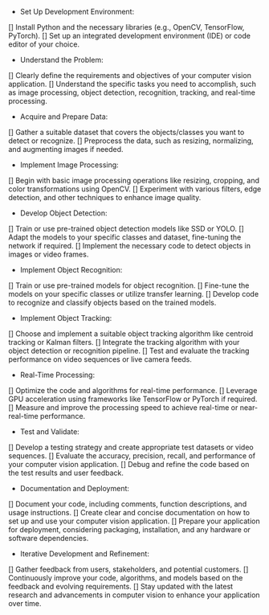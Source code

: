 * Set Up Development Environment:

[] Install Python and the necessary libraries (e.g., OpenCV, TensorFlow, PyTorch).
[] Set up an integrated development environment (IDE) or code editor of your choice.

* Understand the Problem:

[] Clearly define the requirements and objectives of your computer vision application.
[] Understand the specific tasks you need to accomplish, such as image processing, object detection, recognition, tracking, and real-time processing.

* Acquire and Prepare Data:

[] Gather a suitable dataset that covers the objects/classes you want to detect or recognize.
[] Preprocess the data, such as resizing, normalizing, and augmenting images if needed.

* Implement Image Processing:

[] Begin with basic image processing operations like resizing, cropping, and color transformations using OpenCV.
[] Experiment with various filters, edge detection, and other techniques to enhance image quality.

* Develop Object Detection:

[] Train or use pre-trained object detection models like SSD or YOLO.
[] Adapt the models to your specific classes and dataset, fine-tuning the network if required.
[] Implement the necessary code to detect objects in images or video frames.

* Implement Object Recognition:

[] Train or use pre-trained models for object recognition.
[] Fine-tune the models on your specific classes or utilize transfer learning.
[] Develop code to recognize and classify objects based on the trained models.

* Implement Object Tracking:

[] Choose and implement a suitable object tracking algorithm like centroid tracking or Kalman filters.
[] Integrate the tracking algorithm with your object detection or recognition pipeline.
[] Test and evaluate the tracking performance on video sequences or live camera feeds.

* Real-Time Processing:

[] Optimize the code and algorithms for real-time performance.
[] Leverage GPU acceleration using frameworks like TensorFlow or PyTorch if required.
[] Measure and improve the processing speed to achieve real-time or near-real-time performance.

* Test and Validate:

[] Develop a testing strategy and create appropriate test datasets or video sequences.
[] Evaluate the accuracy, precision, recall, and performance of your computer vision application.
[] Debug and refine the code based on the test results and user feedback.

* Documentation and Deployment:

[] Document your code, including comments, function descriptions, and usage instructions.
[] Create clear and concise documentation on how to set up and use your computer vision application.
[] Prepare your application for deployment, considering packaging, installation, and any hardware or software dependencies.

* Iterative Development and Refinement:

[] Gather feedback from users, stakeholders, and potential customers.
[] Continuously improve your code, algorithms, and models based on the feedback and evolving requirements.
[] Stay updated with the latest research and advancements in computer vision to enhance your application over time.
